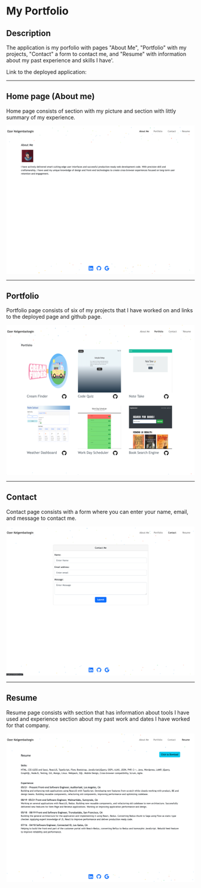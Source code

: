 # My Portfolio

## Description

The application is my porfolio with pages "About Me", "Portfolio" with my projects, "Contact" a form to contact me, and "Resume" with information about my past experience and skills I have'.

Link to the deployed application:

-------
## Home page (About me)

Home page consists of section with my picture and section with littly summary of my experience.

![Home Page](./src/assets/images/Screen%20Shot%202022-08-10%20at%2011.34.22%20PM.png "Home Page")

-------
## Portfolio

Portfolio page consists of six of my projects that I have worked on and links to the deployed page and github page.

![Portfolio page](./src/assets/images/Screen%20Shot%202022-08-10%20at%2011.34.28%20PM.png "Portfolio Page")

------
## Contact 

Contact page consists with a form where you can enter your name, email, and message to contact me.

![Portfolio page](./src/assets/images/Screen%20Shot%202022-08-10%20at%2011.34.36%20PM.png "Portfolio Page")

-----
## Resume

Resume page consists with section that has information about tools I have used and experience section about my past work and dates I have worked for that company.

![Portfolio page](./src/assets/images/Screen%20Shot%202022-08-10%20at%2011.34.44%20PM.png "Portfolio Page")
